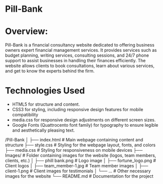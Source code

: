 # Pill-Bank

# Overview:

Pill-Bank is a financial consultancy website dedicated to offering business owners expert financial management services. It provides services such as budget planning, writing services, consulting sessions, and 24/7 phone support to assist businesses in handling their finances efficiently. The website allows clients to book consultations, learn about various services, and get to know the experts behind the firm.


# Technologies Used
    
   - HTML5 for structure and content.
   - CSS3 for styling, including responsive design features for mobile compatibility
   - media.css for responsive design adjustments on different screen sizes.
   - Google Fonts (Quattrocento font family) for typography to ensure legible and aesthetically pleasing text.



/Pill-Bank
│
├── index.html                # Main webpage containing content and structure
├── style.css                 # Styling for the webpage layout, fonts, and colors
├── media.css                 # Styling for responsiveness on mobile devices
├── Images/                   # Folder containing images for the website (logos, team members, clients, etc.)
│   ├── phill bank.png        # Logo image
│   ├── fortune_logo.png     # Client logos
│   ├── team_member-1.jpg    # Team member images
│   ├── client-1.png         # Client images for testimonials
│   └── ...                  # Other necessary images for the website
└── README.md                 # Documentation for the project


